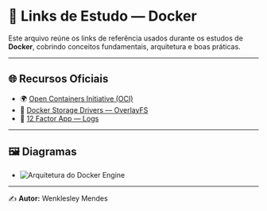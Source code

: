 # 📎 Links de Estudo — Docker

Este arquivo reúne os links de referência usados durante os estudos de **Docker**, cobrindo conceitos fundamentais, arquitetura e boas práticas.

---

## 🌐 Recursos Oficiais

- 🌍 [Open Containers Initiative (OCI)](https://opencontainers.org/)  
- 📖 [Docker Storage Drivers — OverlayFS](https://docs.docker.com/engine/storage/drivers/overlayfs-driver/#how-the-overlay2-driver-works)  
- 📜 [12 Factor App — Logs](https://12factor.net/logs)  

---

## 🖼️ Diagramas

- ![Arquitetura do Docker Engine](https://1273418454-files.gitbook.io/~/files/v0/b/gitbook-x-prod.appspot.com/o/spaces%2F-M1LVsv044FMDdyLjX-C%2Fuploads%2Fgit-blob-e3a74418ac900169f422293a8551fa9032af591d%2Fdocker-engine-arch.png?alt=media&token=19c62ad2-4c2a-4b0b-9555-411935e3c896)

---

✍️ **Autor:** Wenklesley Mendes
